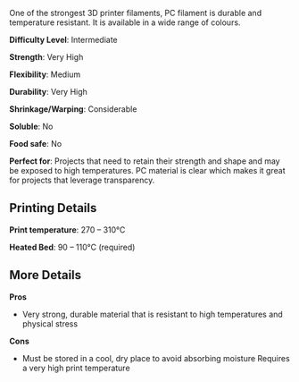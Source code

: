 ﻿One of the strongest 3D printer filaments, PC filament is durable and temperature resistant. It is available in a wide range of colours.

**Difficulty Level**: Intermediate

**Strength**: Very High

**Flexibility**: Medium

**Durability**: Very High

**Shrinkage/Warping**: Considerable

**Soluble**: No

**Food safe**: No

**Perfect for**: Projects that need to retain their strength and shape and may be exposed to high temperatures. PC material is clear which makes it great for projects that leverage transparency.

## Printing Details

**Print temperature**: 270 – 310°C

**Heated Bed**: 90 – 110°C (required)

## More Details

**Pros**

 - Very strong, durable material that is resistant to high temperatures
   and physical stress

**Cons**

 - Must be stored in a cool, dry place to avoid absorbing moisture
   Requires a very high print temperature


